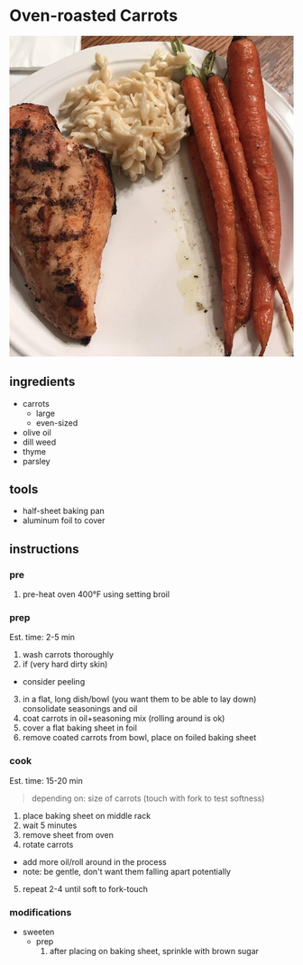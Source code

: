 # Oven-roasted Carrots

![Roasted carrots (on the right side of the plate)](../images/oven-roasted-carrots.jpg)

## ingredients

* carrots
  * large
  * even-sized
* olive oil
* dill weed
* thyme
* parsley 

## tools

* half-sheet baking pan
* aluminum foil to cover

## instructions

### pre

1. pre-heat oven 400°F using setting broil

### prep

Est. time: 2-5 min

1. wash carrots thoroughly
2. if (very hard dirty skin) 
  * consider peeling
3. in a flat, long dish/bowl (you want them to be able to lay down) consolidate seasonings and oil
4. coat carrots in oil+seasoning mix (rolling around is ok)
5. cover a flat baking sheet in foil 
6. remove coated carrots from bowl, place on foiled baking sheet

### cook

Est. time: 15-20  min
> depending on: size of carrots (touch with fork to test softness)

1. place baking sheet on middle rack
2. wait 5 minutes
3. remove sheet from oven
4. rotate carrots
  * add more oil/roll around in the process
  * note: be gentle, don't want them falling apart potentially
5. repeat 2-4 until soft to fork-touch

### modifications

* sweeten
  * prep
    1. after placing on baking sheet, sprinkle with brown sugar
